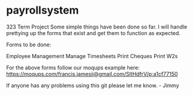payrollsystem
=============

323 Term Project
Some simple things have been done so far. I will handle prettying up the forms that exist and get them to function as expected.

Forms to be done: 

Employee Management
Manage Timesheets
Print Cheques
Print W2s

For the above forms follow our moqups example here: https://moqups.com/francis.jamesii@gmail.com/SltHdfrV/p:a1cf77150

If anyone has any problems using this git please let me know. - Jimmy
